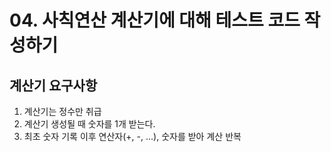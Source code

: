 # 04. 사칙연산 계산기에 대해 테스트 코드 작성하기

## 계산기 요구사항
1. 계산기는 정수만 취급
2. 계산기 생성될 때 숫자를 1개 받는다.
3. 최초 숫자 기록 이후 연산자(+, -, ...), 숫자를 받아 계산 반복